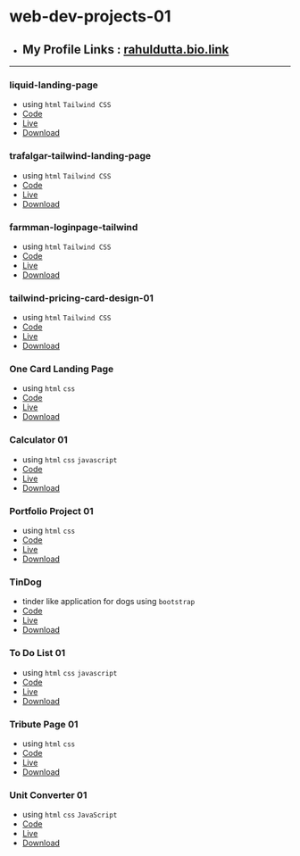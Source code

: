 # web-dev-projects-01

- ## My Profile Links : [rahuldutta.bio.link](https://rahuldutta.bio.link)

---

### liquid-landing-page
  - using `html` `Tailwind CSS`
  - [Code](https://github.com/irahuldutta02/web-dev-projects-01/tree/main/liquid-landing-page)
  - [Live](https://irahuldutta02.github.io/web-dev-projects-01/liquid-landing-page/dist/)
  - [Download](https://minhaskamal.github.io/DownGit/#/home?url=https://github.com/irahuldutta02/web-dev-projects-01/tree/main/liquid-landing-page)

### trafalgar-tailwind-landing-page
  - using `html` `Tailwind CSS`
  - [Code](https://github.com/irahuldutta02/web-dev-projects-01/tree/main/trafalgar-tailwind-landing-page)
  - [Live](https://irahuldutta02.github.io/web-dev-projects-01/trafalgar-tailwind-landing-page/dist/)
  - [Download](https://minhaskamal.github.io/DownGit/#/home?url=https://github.com/irahuldutta02/web-dev-projects-01/tree/main/trafalgar-tailwind-landing-page)

### farmman-loginpage-tailwind
  - using `html` `Tailwind CSS`
  - [Code](https://github.com/irahuldutta02/web-dev-projects-01/tree/main/farmman-loginpage-tailwind)
  - [Live](https://irahuldutta02.github.io/web-dev-projects-01/farmman-loginpage-tailwind/dist/)
  - [Download](https://minhaskamal.github.io/DownGit/#/home?url=https://github.com/irahuldutta02/web-dev-projects-01/tree/main/farmman-loginpage-tailwind)

### tailwind-pricing-card-design-01
  - using `html` `Tailwind CSS`
  - [Code](https://github.com/irahuldutta02/web-dev-projects-01/tree/main/tailwind-pricing-card-design-01)
  - [Live](https://irahuldutta02.github.io/web-dev-projects-01/tailwind-pricing-card-design-01/dist)
  - [Download](https://minhaskamal.github.io/DownGit/#/home?url=https://github.com/irahuldutta02/web-dev-projects-01/tree/main/tailwind-pricing-card-design-01)

### One Card Landing Page
  - using `html` `css`
  - [Code](https://github.com/irahuldutta02/web-dev-projects-01/tree/main/one-card)
  - [Live](https://irahuldutta02.github.io/web-dev-projects-01/one-card)
  - [Download](https://minhaskamal.github.io/DownGit/#/home?url=https://github.com/irahuldutta02/web-dev-projects-01/tree/main/one-card)

### Calculator 01
  - using `html` `css` `javascript`
  - [Code](https://github.com/irahuldutta02/web-dev-projects-01/tree/main/calculator-01)
  - [Live](https://irahuldutta02.github.io/web-dev-projects-01/calculator-01)
  - [Download](https://minhaskamal.github.io/DownGit/#/home?url=https://github.com/irahuldutta02/web-dev-projects-01/tree/main/calculator-01)

### Portfolio Project 01
  - using `html` `css`
  - [Code](https://github.com/irahuldutta02/web-dev-projects-01/tree/main/portfilio-project-01)
  - [Live](https://irahuldutta02.github.io/web-dev-projects-01/portfilio-project-01)
  - [Download](https://minhaskamal.github.io/DownGit/#/home?url=https://github.com/irahuldutta02/web-dev-projects-01/tree/main/portfilio-project-01)

### TinDog 
  - tinder like application for dogs using `bootstrap`
  - [Code](https://github.com/irahuldutta02/web-dev-projects-01/tree/main/tindog-bootstrap)
  - [Live](https://irahuldutta02.github.io/web-dev-projects-01/tindog-bootstrap)
  - [Download](https://minhaskamal.github.io/DownGit/#/home?url=https://github.com/irahuldutta02/web-dev-projects-01/tree/main/tindog-bootstrap)

### To Do List 01 
  - using `html` `css` `javascript`
  - [Code](https://github.com/irahuldutta02/web-dev-projects-01/tree/main/to-do-list-01)
  - [Live](https://irahuldutta02.github.io/web-dev-projects-01/to-do-list-01)
  - [Download](https://minhaskamal.github.io/DownGit/#/home?url=https://github.com/irahuldutta02/web-dev-projects-01/tree/main/to-do-list-01)
  
### Tribute Page 01 
  - using `html` `css`
  - [Code](https://github.com/irahuldutta02/web-dev-projects-01/tree/main/tribute-page-01)
  - [Live](https://irahuldutta02.github.io/web-dev-projects-01/tribute-page-01)
  - [Download](https://minhaskamal.github.io/DownGit/#/home?url=https://github.com/irahuldutta02/web-dev-projects-01/tree/main/tribute-page-01)

### Unit Converter 01
  - using `html` `css` `JavaScript`
  - [Code](https://github.com/irahuldutta02/web-dev-projects-01/tree/main/unit-converter-01)
  - [Live](https://irahuldutta02.github.io/web-dev-projects-01/unit-converter-01)
  - [Download](https://minhaskamal.github.io/DownGit/#/home?url=https://github.com/irahuldutta02/web-dev-projects-01/tree/main/unit-converter-01)

  
 
